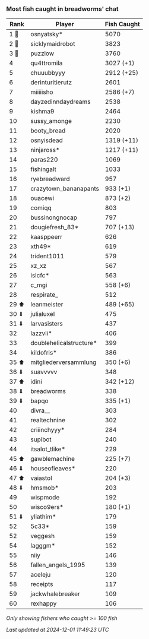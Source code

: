 ### Most fish caught in breadworms' chat
| Rank | Player | Fish Caught |
|------|--------|-----------|
| 1 🥇  | osnyatsky*  | 5070 |
| 2 🥈  | sicklymaidrobot  | 3823 |
| 3 🥉  | puzzlow  | 3760 |
| 4  | qu4ttromila  | 3027 (+1) |
| 5  | chuuubbyyy  | 2912 (+25) |
| 6  | derinturitierutz  | 2601 |
| 7  | miiiiisho  | 2586 (+7) |
| 8  | dayzedinndaydreams  | 2538 |
| 9  | kishma9  | 2464 |
| 10  | sussy_amonge  | 2230 |
| 11  | booty_bread  | 2020 |
| 12  | osnyisdead  | 1319 (+11) |
| 13  | ninjaross*  | 1217 (+11) |
| 14  | paras220  | 1069 |
| 15  | fishingalt  | 1033 |
| 16  | ryebreadward  | 957 |
| 17  | crazytown_bananapants  | 933 (+1) |
| 18  | ouacewi  | 873 (+2) |
| 19  | comiqq  | 803 |
| 20  | bussinongnocap  | 797 |
| 21  | dougiefresh_83*  | 707 (+13) |
| 22  | kaasppeerr  | 626 |
| 23  | xth49*  | 619 |
| 24  | trident1011  | 579 |
| 25  | xz_xz  | 567 |
| 26  | islcfc*  | 563 |
| 27  | c_mgi  | 558 (+6) |
| 28  | respirate_  | 512 |
| 29 ⬆ | leanmeister  | 489 (+65) |
| 30 ⬇ | julialuxel  | 475 |
| 31 ⬇ | larvasisters  | 437 |
| 32  | lazzvli*  | 406 |
| 33  | doublehelicalstructure*  | 399 |
| 34  | kildofris*  | 386 |
| 35 ⬆ | mitgliederversammlung  | 350 (+6) |
| 36 ⬇ | suavvvvv  | 348 |
| 37 ⬆ | idini  | 342 (+12) |
| 38 ⬇ | breadworms  | 338 |
| 39 ⬇ | bapqo  | 335 (+1) |
| 40  | divra__  | 303 |
| 41  | realtechnine  | 302 |
| 42  | criiinchyyy*  | 284 |
| 43  | supibot  | 240 |
| 44  | itsalot_tlike*  | 229 |
| 45 ⬆ | gawblemachine  | 225 (+7) |
| 46 ⬇ | houseofieaves*  | 220 |
| 47 ⬆ | vaiastol  | 204 (+3) |
| 48 ⬇ | hmsmob*  | 203 |
| 49  | wispmode  | 192 |
| 50  | wisco9ers*  | 180 (+1) |
| 51 ⬇ | yliathim*  | 179 |
| 52  | 5c33*  | 159 |
| 52  | veggesh  | 159 |
| 54  | lagggm*  | 152 |
| 55  | niiy  | 146 |
| 56  | fallen_angels_1995  | 139 |
| 57  | aceleju  | 120 |
| 58  | receipts  | 117 |
| 59  | jackwhalebreaker  | 109 |
| 60  | rexhappy  | 106 |

_Only showing fishers who caught >= 100 fish_

_Last updated at 2024-12-01 11:49:23 UTC_